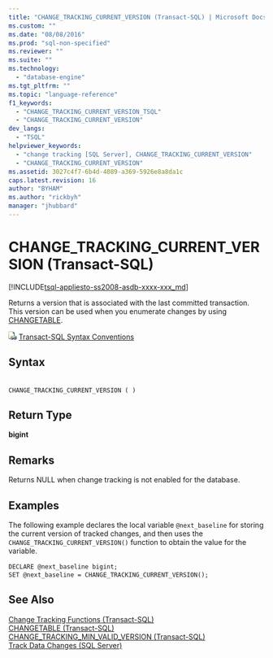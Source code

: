 ```yaml
---
title: "CHANGE_TRACKING_CURRENT_VERSION (Transact-SQL) | Microsoft Docs"
ms.custom: ""
ms.date: "08/08/2016"
ms.prod: "sql-non-specified"
ms.reviewer: ""
ms.suite: ""
ms.technology: 
  - "database-engine"
ms.tgt_pltfrm: ""
ms.topic: "language-reference"
f1_keywords: 
  - "CHANGE_TRACKING_CURRENT_VERSION_TSQL"
  - "CHANGE_TRACKING_CURRENT_VERSION"
dev_langs: 
  - "TSQL"
helpviewer_keywords: 
  - "change tracking [SQL Server], CHANGE_TRACKING_CURRENT_VERSION"
  - "CHANGE_TRACKING_CURRENT_VERSION"
ms.assetid: 3027c4f7-6b4d-4089-a369-5926e8a8da1c
caps.latest.revision: 16
author: "BYHAM"
ms.author: "rickbyh"
manager: "jhubbard"
---
```

# CHANGE_TRACKING_CURRENT_VERSION (Transact-SQL)
[!INCLUDE[tsql-appliesto-ss2008-asdb-xxxx-xxx_md](../../includes/tsql-appliesto-ss2008-asdb-xxxx-xxx-md.md)]

  Returns a version that is associated with the last committed transaction. This version can be used when you enumerate changes by using [CHANGETABLE](../../relational-databases/system-functions/changetable-transact-sql.md).  
  
 ![Topic link icon](../../database-engine/configure-windows/media/topic-link.gif "Topic link icon") [Transact-SQL Syntax Conventions](../../t-sql/language-elements/transact-sql-syntax-conventions-transact-sql.md)  
  
## Syntax  
  
```  
  
CHANGE_TRACKING_CURRENT_VERSION ( )  
```  
  
## Return Type  
 **bigint**  
  
## Remarks  
 Returns NULL when change tracking is not enabled for the database.  
  
## Examples  
 The following example declares the local variable `@next_baseline` for storing the current version of tracked changes, and then uses the `CHANGE_TRACKING_CURRENT_VERSION()` function to obtain the value for the variable.  
  
```tsql  
DECLARE @next_baseline bigint;  
SET @next_baseline = CHANGE_TRACKING_CURRENT_VERSION();  
```  
  
## See Also  
 [Change Tracking Functions &#40;Transact-SQL&#41;](../../relational-databases/system-functions/change-tracking-functions-transact-sql.md)   
 [CHANGETABLE &#40;Transact-SQL&#41;](../../relational-databases/system-functions/changetable-transact-sql.md)   
 [CHANGE_TRACKING_MIN_VALID_VERSION &#40;Transact-SQL&#41;](../../relational-databases/system-functions/change-tracking-min-valid-version-transact-sql.md)   
 [Track Data Changes &#40;SQL Server&#41;](../../relational-databases/track-changes/track-data-changes-sql-server.md)  
  
  
